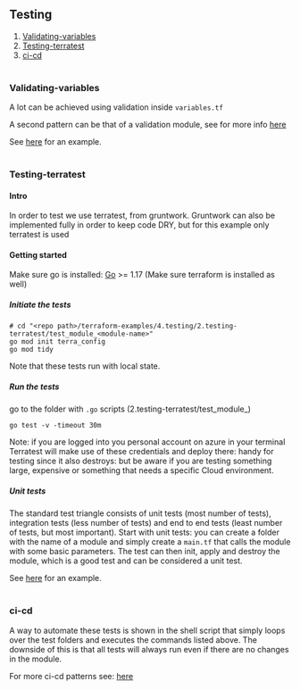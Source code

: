 ## Testing
1. [Validating-variables](#validating-variables)
2. [Testing-terratest](#testing-terratest)
3. [ci-cd](#ci-cd)
<br></br>


### Validating-variables
A lot can be achieved using validation inside `variables.tf`

A second pattern can be that of a validation module, see for more info [here](https://github.com/hashicorp/terraform/issues/25422#issuecomment-651414257)

See [here](./1.validating-variables/main.tf) for an example.
<br></br>


### Testing-terratest
#### Intro
In order to test we use terratest, from gruntwork. Gruntwork can also be implemented fully in order to keep code DRY, but for this example only terratest is used

#### Getting started
Make sure go is installed: [Go](https://golang.org/) >= 1.17
(Make sure terraform is installed as well)

##### Initiate the tests
```
# cd "<repo path>/terraform-examples/4.testing/2.testing-terratest/test_module_<module-name>"
go mod init terra_config 
go mod tidy
```

Note that these tests run with local state.

##### Run the tests
go to the folder with `.go` scripts (2.testing-terratest/test_module_<module-name>)

`go test -v -timeout 30m`

Note: if you are logged into you personal account on azure in your terminal Terratest will make use of these credentials and deploy there:
handy for testing since it also destroys: but be aware if you are testing something large, expensive or something that needs a specific Cloud environment.

##### Unit tests
The standard test triangle consists of unit tests (most number of tests), integration tests (less number of tests) and end to end tests (least number of tests, but most important).
Start with unit tests: you can create a folder with the name of a module and simply create a `main.tf` that calls the module with some basic parameters. The test can then init, apply and destroy the module, which is a good test and can be considered a unit test.

See [here](./2.testing-terratest/test_module_hello_world/module_hello_world_test.go) for an example.
<br></br>


### ci-cd
A way to automate these tests is shown in the shell script that simply loops over the test folders and executes the commands listed above. 
The downside of this is that all tests will always run even if there are no changes in the module.

For more ci-cd patterns see: [here](../2.state/3.ci-cd/)
